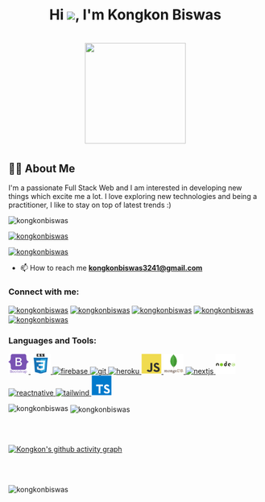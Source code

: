 ### <h1 align="center">Hi <img src="https://raw.githubusercontent.com/MartinHeinz/MartinHeinz/master/wave.gif" width="30px">, I'm Kongkon Biswas</h1>

<h1 align="center"><a href="#"><img width="200" height="200" src="https://i.imgur.com/799y5A3.png"/></a></h1>

## 🙋‍♂️ About Me

I'm a passionate Full Stack Web and I am interested in developing new things which excite me a lot. I love exploring new technologies and being a practitioner, I like to stay on top of latest trends :)

<p align="left"> <img src="https://komarev.com/ghpvc/?username=kongkonbiswas&label=Profile%20views&color=0e75b6&style=flat" alt="kongkonbiswas" /> </p>

<p align="left"> <a href="https://github.com/ryo-ma/github-profile-trophy"><img src="https://github-profile-trophy.vercel.app/?username=kongkonbiswas" alt="kongkonbiswas" /></a> </p>

<p align="left"> <a href="https://twitter.com/kongkonbiswas" target="blank"><img src="https://img.shields.io/twitter/follow/kongkonbiswas?logo=twitter&style=for-the-badge" alt="kongkonbiswas" /></a> </p>

- 📫 How to reach me **kongkonbiswas3241@gmail.com**

<h3 align="left">Connect with me:</h3>
<p align="left">
<a href="https://twitter.com/kongkonbiswas" target="blank"><img align="center" src="https://raw.githubusercontent.com/rahuldkjain/github-profile-readme-generator/master/src/images/icons/Social/twitter.svg" alt="kongkonbiswas" height="30" width="40" /></a>
<a href="https://linkedin.com/in/kongkonbiswas" target="blank"><img align="center" src="https://raw.githubusercontent.com/rahuldkjain/github-profile-readme-generator/master/src/images/icons/Social/linked-in-alt.svg" alt="kongkonbiswas" height="30" width="40" /></a>
<a href="https://fb.com/kongkonbiswas" target="blank"><img align="center" src="https://raw.githubusercontent.com/rahuldkjain/github-profile-readme-generator/master/src/images/icons/Social/facebook.svg" alt="kongkonbiswas" height="30" width="40" /></a>
<a href="https://instagram.com/kongkonbiswas" target="blank"><img align="center" src="https://raw.githubusercontent.com/rahuldkjain/github-profile-readme-generator/master/src/images/icons/Social/instagram.svg" alt="kongkonbiswas" height="30" width="40" /></a>
<a href="https://www.youtube.com/c/kongkonbiswas" target="blank"><img align="center" src="https://raw.githubusercontent.com/rahuldkjain/github-profile-readme-generator/master/src/images/icons/Social/youtube.svg" alt="kongkonbiswas" height="30" width="40" /></a>
</p>

<h3 align="left">Languages and Tools:</h3>
<p align="left"> <a href="https://getbootstrap.com" target="_blank" rel="noreferrer"> <img src="https://raw.githubusercontent.com/devicons/devicon/master/icons/bootstrap/bootstrap-plain-wordmark.svg" alt="bootstrap" width="40" height="40"/> </a> <a href="https://www.w3schools.com/css/" target="_blank" rel="noreferrer"> <img src="https://raw.githubusercontent.com/devicons/devicon/master/icons/css3/css3-original-wordmark.svg" alt="css3" width="40" height="40"/> </a> <a href="https://firebase.google.com/" target="_blank" rel="noreferrer"> <img src="https://www.vectorlogo.zone/logos/firebase/firebase-icon.svg" alt="firebase" width="40" height="40"/> </a> <a href="https://git-scm.com/" target="_blank" rel="noreferrer"> <img src="https://www.vectorlogo.zone/logos/git-scm/git-scm-icon.svg" alt="git" width="40" height="40"/> </a> <a href="https://heroku.com" target="_blank" rel="noreferrer"> <img src="https://www.vectorlogo.zone/logos/heroku/heroku-icon.svg" alt="heroku" width="40" height="40"/> </a> <a href="https://developer.mozilla.org/en-US/docs/Web/JavaScript" target="_blank" rel="noreferrer"> <img src="https://raw.githubusercontent.com/devicons/devicon/master/icons/javascript/javascript-original.svg" alt="javascript" width="40" height="40"/> </a> <a href="https://www.mongodb.com/" target="_blank" rel="noreferrer"> <img src="https://raw.githubusercontent.com/devicons/devicon/master/icons/mongodb/mongodb-original-wordmark.svg" alt="mongodb" width="40" height="40"/> </a> <a href="https://nextjs.org/" target="_blank" rel="noreferrer"> <img src="https://cdn.worldvectorlogo.com/logos/nextjs-2.svg" alt="nextjs" width="40" height="40"/> </a> <a href="https://nodejs.org" target="_blank" rel="noreferrer"> <img src="https://raw.githubusercontent.com/devicons/devicon/master/icons/nodejs/nodejs-original-wordmark.svg" alt="nodejs" width="40" height="40"/> </a> <a href="https://reactnative.dev/" target="_blank" rel="noreferrer"> <img src="https://reactnative.dev/img/header_logo.svg" alt="reactnative" width="40" height="40"/> </a> <a href="https://tailwindcss.com/" target="_blank" rel="noreferrer"> <img src="https://www.vectorlogo.zone/logos/tailwindcss/tailwindcss-icon.svg" alt="tailwind" width="40" height="40"/> </a> <a href="https://www.typescriptlang.org/" target="_blank" rel="noreferrer"> <img src="https://raw.githubusercontent.com/devicons/devicon/master/icons/typescript/typescript-original.svg" alt="typescript" width="40" height="40"/> </a> </p>

<p><img align="left" src="https://github-readme-stats.vercel.app/api/top-langs?username=kongkonbiswas&show_icons=true&locale=en&layout=compact" alt="kongkonbiswas" /></p>

<p>&nbsp;<img align="center" src="https://github-readme-stats.vercel.app/api?username=kongkonbiswas&show_icons=true&locale=en" alt="kongkonbiswas" /></p>

<br/>
<br/>


[![Kongkon's github activity graph](https://activity-graph.herokuapp.com/graph?username=kongkonbiswas&theme=react-dark)](https://github.com/ashutosh00710/github-readme-activity-graph)


<br/>
<br/>


<p><img align="center" src="https://github-readme-streak-stats.herokuapp.com/?user=kongkonbiswas&" alt="kongkonbiswas" /></p>
